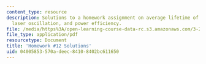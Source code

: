 ```yaml
---
content_type: resource
description: Solutions to a homework assignment on average lifetime of excited carriers,
  laser oscillation, and power efficiency.
file: /media/https%3A/open-learning-course-data-rc.s3.amazonaws.com/3-23-electrical-optical-and-magnetic-properties-of-materials-fall-2007/04005853570adeec84108402bc611650_sol12.pdf
file_type: application/pdf
resourcetype: Document
title: 'Homework #12 Solutions'
uid: 04005853-570a-deec-8410-8402bc611650
---
```

